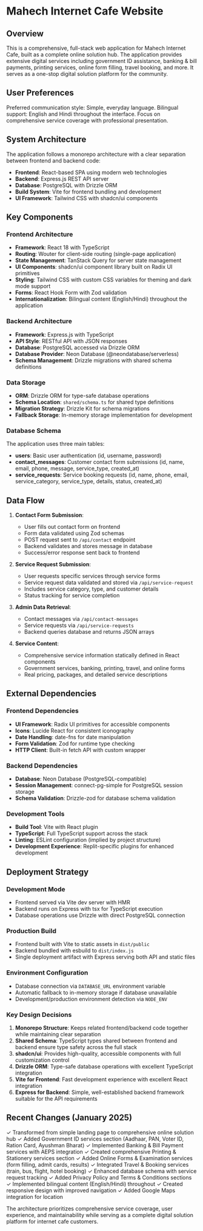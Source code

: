 # Mahech Internet Cafe Website

## Overview

This is a comprehensive, full-stack web application for Mahech Internet Cafe, built as a complete online solution hub. The application provides extensive digital services including government ID assistance, banking & bill payments, printing services, online form filling, travel booking, and more. It serves as a one-stop digital solution platform for the community.

## User Preferences

Preferred communication style: Simple, everyday language.
Bilingual support: English and Hindi throughout the interface.
Focus on comprehensive service coverage with professional presentation.

## System Architecture

The application follows a monorepo architecture with a clear separation between frontend and backend code:

- **Frontend**: React-based SPA using modern web technologies
- **Backend**: Express.js REST API server
- **Database**: PostgreSQL with Drizzle ORM
- **Build System**: Vite for frontend bundling and development
- **UI Framework**: Tailwind CSS with shadcn/ui components

## Key Components

### Frontend Architecture
- **Framework**: React 18 with TypeScript
- **Routing**: Wouter for client-side routing (single-page application)
- **State Management**: TanStack Query for server state management
- **UI Components**: shadcn/ui component library built on Radix UI primitives
- **Styling**: Tailwind CSS with custom CSS variables for theming and dark mode support
- **Forms**: React Hook Form with Zod validation
- **Internationalization**: Bilingual content (English/Hindi) throughout the application

### Backend Architecture
- **Framework**: Express.js with TypeScript
- **API Style**: RESTful API with JSON responses
- **Database**: PostgreSQL accessed via Drizzle ORM
- **Database Provider**: Neon Database (@neondatabase/serverless)
- **Schema Management**: Drizzle migrations with shared schema definitions

### Data Storage
- **ORM**: Drizzle ORM for type-safe database operations
- **Schema Location**: `shared/schema.ts` for shared type definitions
- **Migration Strategy**: Drizzle Kit for schema migrations
- **Fallback Storage**: In-memory storage implementation for development

### Database Schema
The application uses three main tables:
- **users**: Basic user authentication (id, username, password)
- **contact_messages**: Customer contact form submissions (id, name, email, phone, message, service_type, created_at)
- **service_requests**: Service booking requests (id, name, phone, email, service_category, service_type, details, status, created_at)

## Data Flow

1. **Contact Form Submission**: 
   - User fills out contact form on frontend
   - Form data validated using Zod schemas
   - POST request sent to `/api/contact` endpoint
   - Backend validates and stores message in database
   - Success/error response sent back to frontend

2. **Service Request Submission**:
   - User requests specific services through service forms
   - Service request data validated and stored via `/api/service-request`
   - Includes service category, type, and customer details
   - Status tracking for service completion

3. **Admin Data Retrieval**:
   - Contact messages via `/api/contact-messages`
   - Service requests via `/api/service-requests`
   - Backend queries database and returns JSON arrays

4. **Service Content**:
   - Comprehensive service information statically defined in React components
   - Government services, banking, printing, travel, and online forms
   - Real pricing, packages, and detailed service descriptions

## External Dependencies

### Frontend Dependencies
- **UI Framework**: Radix UI primitives for accessible components
- **Icons**: Lucide React for consistent iconography
- **Date Handling**: date-fns for date manipulation
- **Form Validation**: Zod for runtime type checking
- **HTTP Client**: Built-in fetch API with custom wrapper

### Backend Dependencies
- **Database**: Neon Database (PostgreSQL-compatible)
- **Session Management**: connect-pg-simple for PostgreSQL session storage
- **Schema Validation**: Drizzle-zod for database schema validation

### Development Tools
- **Build Tool**: Vite with React plugin
- **TypeScript**: Full TypeScript support across the stack
- **Linting**: ESLint configuration (implied by project structure)
- **Development Experience**: Replit-specific plugins for enhanced development

## Deployment Strategy

### Development Mode
- Frontend served via Vite dev server with HMR
- Backend runs on Express with tsx for TypeScript execution
- Database operations use Drizzle with direct PostgreSQL connection

### Production Build
- Frontend built with Vite to static assets in `dist/public`
- Backend bundled with esbuild to `dist/index.js`
- Single deployment artifact with Express serving both API and static files

### Environment Configuration
- Database connection via `DATABASE_URL` environment variable
- Automatic fallback to in-memory storage if database unavailable
- Development/production environment detection via `NODE_ENV`

### Key Design Decisions

1. **Monorepo Structure**: Keeps related frontend/backend code together while maintaining clear separation
2. **Shared Schema**: TypeScript types shared between frontend and backend ensure type safety across the full stack
3. **shadcn/ui**: Provides high-quality, accessible components with full customization control
4. **Drizzle ORM**: Type-safe database operations with excellent TypeScript integration
5. **Vite for Frontend**: Fast development experience with excellent React integration
6. **Express for Backend**: Simple, well-established backend framework suitable for the API requirements

## Recent Changes (January 2025)

✓ Transformed from simple landing page to comprehensive online solution hub
✓ Added Government ID services section (Aadhaar, PAN, Voter ID, Ration Card, Ayushman Bharat)
✓ Implemented Banking & Bill Payment services with AEPS integration
✓ Created comprehensive Printing & Stationery services section
✓ Added Online Forms & Examination services (form filling, admit cards, results)
✓ Integrated Travel & Booking services (train, bus, flight, hotel booking)
✓ Enhanced database schema with service request tracking
✓ Added Privacy Policy and Terms & Conditions sections
✓ Implemented bilingual content (English/Hindi) throughout
✓ Created responsive design with improved navigation
✓ Added Google Maps integration for location

The architecture prioritizes comprehensive service coverage, user experience, and maintainability while serving as a complete digital solution platform for internet cafe customers.